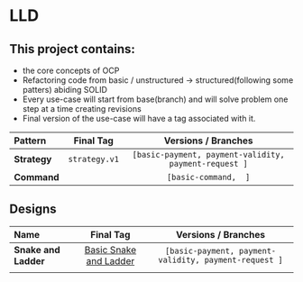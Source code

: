 # LLD 

## This project contains:
  - the core concepts of OCP
  - Refactoring code from basic / unstructured -> structured(following some patters) abiding SOLID
  - Every use-case will start from base(branch) and will solve problem one step at a time creating revisions
  - Final version of the use-case will have a tag associated with it.


| Pattern      |   Final Tag   |                    Versions / Branches                    |
|:-------------|:-------------:|:---------------------------------------------------------:|
| **Strategy** | `strategy.v1` | ```[basic-payment, payment-validity, payment-request ]``` |
| **Command**  |      ` `      |                 ```[basic-command,  ]```                  |





## Designs

| Name                 |    Final Tag     |                    Versions / Branches                    |
|:---------------------|:----------------:|:---------------------------------------------------------:|
| **Snake and Ladder** | [Basic Snake and Ladder](https://github.com/devmohit-live/LLD/tree/base-snake-and-ladder) | ```[basic-payment, payment-validity, payment-request ]``` |
|                      |                  |                                  |
